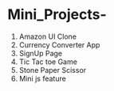 # Mini_Projects-
1. Amazon UI Clone
2. Currency Converter App
3. SignUp Page
4. Tic Tac toe Game
5. Stone Paper Scissor
6. Mini js feature
